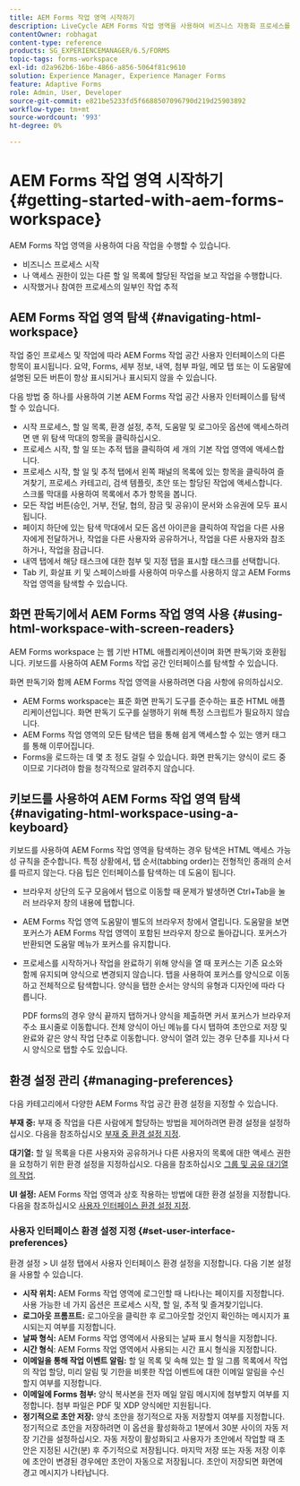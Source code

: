 ```yaml
---
title: AEM Forms 작업 영역 시작하기
description: LiveCycle AEM Forms 작업 영역을 사용하여 비즈니스 자동화 프로세스를 관리하는 방법
contentOwner: robhagat
content-type: reference
products: SG_EXPERIENCEMANAGER/6.5/FORMS
topic-tags: forms-workspace
exl-id: d2a962b6-16be-4866-a856-5064f81c9610
solution: Experience Manager, Experience Manager Forms
feature: Adaptive Forms
role: Admin, User, Developer
source-git-commit: e821be5233fd5f6688507096790d219d25903892
workflow-type: tm+mt
source-wordcount: '993'
ht-degree: 0%

---
```


# AEM Forms 작업 영역 시작하기 {#getting-started-with-aem-forms-workspace}

AEM Forms 작업 영역을 사용하여 다음 작업을 수행할 수 있습니다.

* 비즈니스 프로세스 시작
* 나 액세스 권한이 있는 다른 할 일 목록에 할당된 작업을 보고 작업을 수행합니다.
* 시작했거나 참여한 프로세스의 일부인 작업 추적

## AEM Forms 작업 영역 탐색 {#navigating-html-workspace}

작업 중인 프로세스 및 작업에 따라 AEM Forms 작업 공간 사용자 인터페이스의 다른 항목이 표시됩니다. 요약, Forms, 세부 정보, 내역, 첨부 파일, 메모 탭 또는 이 도움말에 설명된 모든 버튼이 항상 표시되거나 표시되지 않을 수 있습니다.

다음 방법 중 하나를 사용하여 기본 AEM Forms 작업 공간 사용자 인터페이스를 탐색할 수 있습니다.

* 시작 프로세스, 할 일 목록, 환경 설정, 추적, 도움말 및 로그아웃 옵션에 액세스하려면 맨 위 탐색 막대의 항목을 클릭하십시오.
* 프로세스 시작, 할 일 또는 추적 탭을 클릭하여 세 개의 기본 작업 영역에 액세스합니다.
* 프로세스 시작, 할 일 및 추적 탭에서 왼쪽 패널의 목록에 있는 항목을 클릭하여 즐겨찾기, 프로세스 카테고리, 검색 템플릿, 초안 또는 할당된 작업에 액세스합니다. 스크롤 막대를 사용하여 목록에서 추가 항목을 봅니다.
* 모든 작업 버튼(승인, 거부, 전달, 협의, 잠금 및 공유)이 문서와 소유권에 모두 표시됩니다.
* 페이지 하단에 있는 탐색 막대에서 모든 옵션 아이콘을 클릭하여 작업을 다른 사용자에게 전달하거나, 작업을 다른 사용자와 공유하거나, 작업을 다른 사용자와 참조하거나, 작업을 잠급니다.
* 내역 탭에서 해당 태스크에 대한 첨부 및 지정 탭을 표시할 태스크를 선택합니다.
* Tab 키, 화살표 키 및 스페이스바를 사용하여 마우스를 사용하지 않고 AEM Forms 작업 영역을 탐색할 수 있습니다.

## 화면 판독기에서 AEM Forms 작업 영역 사용 {#using-html-workspace-with-screen-readers}

AEM Forms workspace 는 웹 기반 HTML 애플리케이션이며 화면 판독기와 호환됩니다. 키보드를 사용하여 AEM Forms 작업 공간 인터페이스를 탐색할 수 있습니다.

화면 판독기와 함께 AEM Forms 작업 영역을 사용하려면 다음 사항에 유의하십시오.

* AEM Forms workspace는 표준 화면 판독기 도구를 준수하는 표준 HTML 애플리케이션입니다. 화면 판독기 도구를 실행하기 위해 특정 스크립트가 필요하지 않습니다.
* AEM Forms 작업 영역의 모든 탐색은 탭을 통해 쉽게 액세스할 수 있는 앵커 태그를 통해 이루어집니다.
* Forms을 로드하는 데 몇 초 정도 걸릴 수 있습니다. 화면 판독기는 양식이 로드 중이므로 기다려야 함을 청각적으로 알려주지 않습니다.

## 키보드를 사용하여 AEM Forms 작업 영역 탐색 {#navigating-html-workspace-using-a-keyboard}

키보드를 사용하여 AEM Forms 작업 영역을 탐색하는 경우 탐색은 HTML 액세스 가능성 규칙을 준수합니다. 특정 상황에서, 탭 순서(tabbing order)는 전형적인 종래의 순서를 따르지 않는다. 다음 팁은 인터페이스를 탐색하는 데 도움이 됩니다.

* 브라우저 상단의 도구 모음에서 탭으로 이동할 때 문제가 발생하면 Ctrl+Tab을 눌러 브라우저 창의 내용에 탭합니다.
* AEM Forms 작업 영역 도움말이 별도의 브라우저 창에서 열립니다. 도움말을 보면 포커스가 AEM Forms 작업 영역이 포함된 브라우저 창으로 돌아갑니다. 포커스가 반환되면 도움말 메뉴가 포커스를 유지합니다.
* 프로세스를 시작하거나 작업을 완료하기 위해 양식을 열 때 포커스는 기존 요소와 함께 유지되며 양식으로 변경되지 않습니다. 탭을 사용하여 포커스를 양식으로 이동하고 전체적으로 탐색합니다. 양식을 탭한 순서는 양식의 유형과 디자인에 따라 다릅니다.

  PDF forms의 경우 양식 끝까지 탭하거나 양식을 제출하면 커서 포커스가 브라우저 주소 표시줄로 이동합니다. 전체 양식이 아닌 메뉴를 다시 탭하여 초안으로 저장 및 완료와 같은 양식 작업 단추로 이동합니다. 양식이 열려 있는 경우 단추를 지나서 다시 양식으로 탭할 수도 있습니다.

## 환경 설정 관리 {#managing-preferences}

다음 카테고리에서 다양한 AEM Forms 작업 공간 환경 설정을 지정할 수 있습니다.

**부재 중:** 부재 중 작업을 다른 사람에게 할당하는 방법을 제어하려면 환경 설정을 설정하십시오. 다음을 참조하십시오 [부재 중 환경 설정 지정](todo-lists.md#setting-out-of-office-preferences).

**대기열:** 할 일 목록을 다른 사용자와 공유하거나 다른 사용자의 목록에 대한 액세스 권한을 요청하기 위한 환경 설정을 지정하십시오. 다음을 참조하십시오 [그룹 및 공유 대기열의 작업](todo-lists.md#working-with-tasks-from-group-and-shared-queues).

**UI 설정:** AEM Forms 작업 영역과 상호 작용하는 방법에 대한 환경 설정을 지정합니다. 다음을 참조하십시오 [사용자 인터페이스 환경 설정 지정](#set-user-interface-preferences).

### 사용자 인터페이스 환경 설정 지정 {#set-user-interface-preferences}

환경 설정 > UI 설정 탭에서 사용자 인터페이스 환경 설정을 지정합니다. 다음 기본 설정을 사용할 수 있습니다.

* **시작 위치:** AEM Forms 작업 영역에 로그인할 때 나타나는 페이지를 지정합니다. 사용 가능한 네 가지 옵션은 프로세스 시작, 할 일, 추적 및 즐겨찾기입니다.
* **로그아웃 프롬프트:** 로그아웃을 클릭한 후 로그아웃할 것인지 확인하는 메시지가 표시되는지 여부를 지정합니다.
* **날짜 형식:** AEM Forms 작업 영역에서 사용되는 날짜 표시 형식을 지정합니다.
* **시간 형식**: AEM Forms 작업 영역에서 사용되는 시간 표시 형식을 지정합니다.
* **이메일을 통해 작업 이벤트 알림:** 할 일 목록 및 속해 있는 할 일 그룹 목록에서 작업의 작업 할당, 미리 알림 및 기한을 비롯한 작업 이벤트에 대한 이메일 알림을 수신할지 여부를 지정합니다.
* **이메일에 Forms 첨부:** 양식 복사본을 전자 메일 알림 메시지에 첨부할지 여부를 지정합니다. 첨부 파일은 PDF 및 XDP 양식에만 지원됩니다.
* **정기적으로 초안 저장:** 양식 초안을 정기적으로 자동 저장할지 여부를 지정합니다. 정기적으로 초안을 저장하려면 이 옵션을 활성화하고 1분에서 30분 사이의 자동 저장 기간을 설정하십시오. 자동 저장이 활성화되고 사용자가 초안에서 작업할 때 초안은 지정된 시간(분) 후 주기적으로 저장됩니다. 마지막 저장 또는 자동 저장 이후에 초안이 변경된 경우에만 초안이 자동으로 저장됩니다. 초안이 저장되면 화면에 경고 메시지가 나타납니다.
